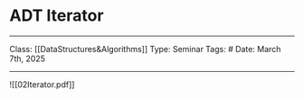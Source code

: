 # ADT Iterator
___
Class: [[DataStructures&Algorithms]]
Type: Seminar 
Tags: # 
Date: March 7th, 2025
___
![[02Iterator.pdf]] 

